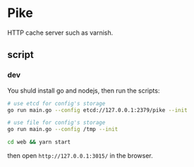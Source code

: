 # Pike

HTTP cache server such as varnish.

## script

### dev

You shuld install go and nodejs, then run the scripts:
```bash
# use etcd for config's storage
go run main.go --config etcd://127.0.0.1:2379/pike --init

# use file for config's storage
go run main.go --config /tmp --init
```

```bash
cd web && yarn start
```

then open `http://127.0.0.1:3015/` in the browser.
